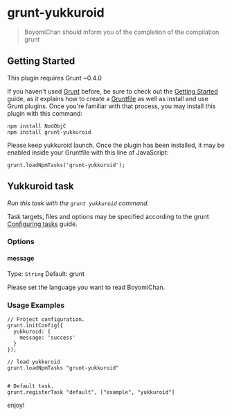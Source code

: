 # grunt-yukkuroid

> BoyomiChan should inform you of the completion of the compilation grunt

## Getting Started

This plugin requires Grunt ~0.4.0

If you haven't used [Grunt](http://gruntjs.com/) before, be sure to check out the [Getting Started](http://gruntjs.com/getting-started) guide, as it explains how to create a [Gruntfile](http://gruntjs.com/sample-gruntfile) as well as install and use Grunt plugins. Once you're familiar with that process, you may install this plugin with this command:

    npm install NodObjC
	npm install grunt-yukkuroid

Please keep yukkuroid launch.
Once the plugin has been installed, it may be enabled inside your Gruntfile with this line of JavaScript:

	grunt.loadNpmTasks('grunt-yukkuroid');


## Yukkuroid task
_Run this task with the `grunt yukkuroid` command._

Task targets, files and options may be specified according to the grunt [Configuring tasks](http://gruntjs.com/configuring-tasks) guide.


### Options

#### message

Type: `String`
Default: grunt

Please set the language you want to read BoyomiChan.


### Usage Examples

	// Project configuration.
	grunt.initConfig({
	  yukkuroid: {
	    message: 'success'
	  }
	});

	// load yukkuroid
	grunt.loadNpmTasks "grunt-yukkuroid"


	# Default task.
	grunt.registerTask "default", ["example", "yukkuroid"]
	
enjoy!